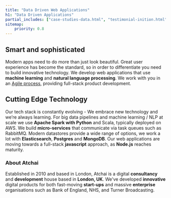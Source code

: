 ```yaml
---
title: "Data Driven Web Applications"
h1: "Data Driven Applications"
partial_includes: ["case-studies-data.html", "testimonial-inition.html"]
sitemap:
    priority: 0.8
---
```


## Smart and sophisticated
Modern apps need to do more than just look beautiful. Great user experience has become the standard, so in order to differentiate you need to build innovative technology.  We develop web applications that use <strong>machine learning</strong> and <strong>natural language processing</strong>.  We work with you in an <a href="about-us/how-we-work/">Agile process</a>, providing full-stack product development.  


## Cutting Edge Technology 
Our tech stack is constantly evolving - We embrace new technology and we’re always learning.  For big data pipelines and machine learning / NLP at scale we use <strong>Apache Spark with Python</strong> and Scala, typically deployed on AWS.  We build <strong>micro-services</strong> that communicate via task queues such as RabbitMQ.  Modern datastores provide a wide range of options, we work a lot with <strong>Elasticsearch</strong>, <strong>Postgres</strong> and <strong>MongoDB</strong>.  Our web applications are moving towards a full-stack <strong>javascript</strong> approach, as <strong>Node.js</strong> reaches maturity.  

<div class="row row-mod skills-images">
    <div class="col-lg-12 col-md-12 col-sm-12 col-xs-12">
      <div class="skills-logos skills-logos-upper">
          <div class="tech tech-Logos_js"></div>
          <div class="tech tech-Logos_heroku"></div>
          <div class="tech tech-Logos_python"></div>
          <div class="tech tech-drupal"></div>
      </div>
      <div class="skills-logos skills-logos-lower">
          <div class="tech tech-Logos_amazon"></div>
          <div class="tech tech-Logos_solr"></div>
          <div class="tech tech-Logos_elastic"></div>
          <div class="tech tech-Logos_ApacheSpark"></div>
      </div>
    </div>
</div>

### About Atchai
Established in 2010 and based in London, Atchai is a digital <strong>consultancy</strong> and <strong>development</strong> house based in <strong>London, UK</strong>. We've developed <strong>innovative</strong> digital products for both fast-moving <strong>start-ups</strong> and massive <strong>enterprise</strong> organisations such as Bank of England, NHS, and Turner Broadcasting.


